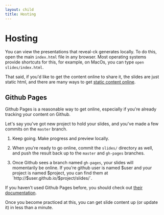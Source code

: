 ```yaml
---
layout: child
title: Hosting
---
```


# Hosting

You can view the presentations that reveal-ck generates locally. To do
this, open the main `index.html` file in any browser. Most operating
systems provide shortcuts for this, for example, on MacOs, you can
type `open slides/index.html`.

That said, if you'd like to get the content online to share it, the
slides are just static html, and there are many ways to get
[static content online][host-static-content].

## Github Pages

Github Pages is a reasonable way to get online, especially if you're
already tracking your content on Github.

Let's say you've got new project to hold your slides, and you've made
a few commits on the `master` branch.

1. Keep going. Make progress and preview locally.

2. When you're ready to go online, commit the `slides/` directory as
   well, and push the result back up to the `master` and `gh-pages`
   branches.

3. Once Github sees a branch named `gh-pages`, your slides will
   momentarily be online. If you're github user is named $user and
   your project is named $project, you can find them at
   `http://$user.github.io/$project/slides/`.

If you haven't used Github Pages before, you should check out
[their documentation][github-pages].

Once you become practiced at this, you can get slide content up (or
update it) in less than a minute.

[host-static-content]: https://www.google.com/search?q=host+static+content
[github-pages]:        http://pages.github.com/
